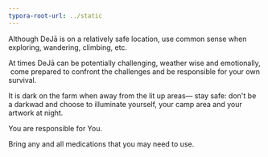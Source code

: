 ```yaml
---
typora-root-url: ../static
---
```


Although DeJā is on a relatively safe location, use common sense when exploring, wandering, climbing, etc.

​At times DeJā can be potentially challenging, weather wise and emotionally,  come prepared to confront the challenges and be responsible for your own survival.

​It is dark on the farm when away from the lit up areas— stay safe: don't be a darkwad and choose to illuminate yourself, your camp area and your artwork at night.

​You are responsible for You.

​Bring any and all medications that you may need to use.

